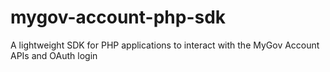 mygov-account-php-sdk
=====================

A lightweight SDK for PHP applications to interact with the MyGov Account APIs and OAuth login